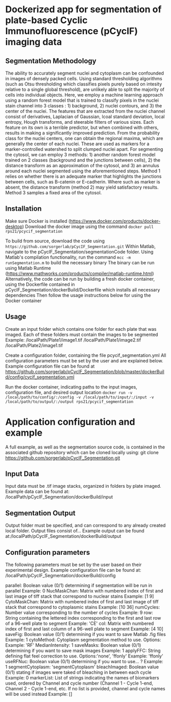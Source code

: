 # Dockerized app for segmentation of plate-based Cyclic Immunofluorescence (pCycIF) imaging data

## Segmentation Methodology
The ability to accurately segment nuclei and cytoplasm can be confounded in images of densely packed cells. Using standard thresholding algorithms (such as Otsu thresholding which classifies pixels purely based on intesity relative to a single global threshold), are unlikely able to split the majority of cells into individual objects. Here, we employ a machine learning approach using a random forest model that is trained to classify pixels in the nuclei stain channel into 3 classes : 1) background, 2) nuclei contours, and 3) the center of the nuclei. The features that are extracted from the nuclei channel consist of derivatives, Laplacian of Gaussian, lcoal standard deviation, local entropy, Hough transforms, and steerable filters of various sizes. Each feature on its own is a terrible predictor, but when combined with others, results in making a significantly improved prediction. From the probability class for the nuclei centers, one can obtain the regional maxima, which are generally the center of each nuclei. These are used as markers for a marker-controlled watershed to split clumped nuclei apart. 
For segmenting the cytosol, we can employ 3 methods: 1) another random forest model trained on 2 classes (background and the junctions between cells), 2) the distance transform as an approximation of the cytosol, and 3) an annulus around each nuclei segmented using the aforementioned steps. Method 1 relies on whether there is an adequate marker that highlights the junctions between cells, such as B-catenin or E-cadherin. Where such as marker is absent, the distance transform (method 2) may yield satisfactory results. Method 3 samples a fixed area of the cytosol. 

## Installation
Make sure Docker is installed (https://www.docker.com/products/docker-desktop)
Download the docker image using the command `docker pull rps21/pcycif_segmentation`

To build from source, download the code using `https://github.com/sorgerlab/pCycIF_Segmentation.git`
Within Matlab, navigate to the pCycIF_Segmentation/segmentationCode folder.
Using Matlab's compilation functionality, run the command `mcc -m runSegmentation.m` to build the necessary binary
The binary can be run using Matlab Runtime (https://www.mathworks.com/products/compiler/matlab-runtime.html)
Alternatively, the code can be run by building a fresh docker container, using the Dockerfile contained in pCycIF_Segmentation/dockerBuild/Dockerfile which installs all necessary dependencies
Then follow the usage instructions below for using the Docker container 

## Usage 
Create an input folder which contains one folder for each plate that was imaged. Each of these folders must contain the images to be segmented
Example:
/localPath/Plate1/image1.tif
/localPath/Plate1/image2.tif
/localPath/Plate2/image1.tif

Create a configuration folder, containing the file pcycif_segmentation.yml
All configuration parameters must be set by the user and are explained below. Example configuration file can be found at 
https://github.com/sorgerlab/pCycIF_Segmentation/blob/master/dockerBuild/config/cycif_segmentation.yml

Run the docker container, indicating paths to the input images, configuration file, and desired output location
`docker run -v /local/path/to/config/:/config -v /local/path/to/input/:/input -v /local/path/to/output/:/output rps21/pcycif_segmentation`


# Application configuration and example 
A full example, as well as the segmentation source code, is contained in the associated github repository which can be cloned locally using:
git clone https://github.com/sorgerlab/pCycIF_Segmentation.git

## Input Data
Input data must be .tif image stacks, organized in folders by plate imaged. 
Example data can be found at: /localPath/pCycIF_Segmentation/dockerBuild/input

## Segmentation Output
Output folder must be specified, and can correspond to any already created local folder. Output files consist of...
Example output can be found at:/localPath/pCycIF_Segmentation/dockerBuild/output


## Configuration parameters
The following parameters must be set by the user based on their experimental design. 
Example configuration file can be found at: /localPath/pCycIF_Segmentation/dockerBuild/config

parallel: Boolean value (0/1) determining if segmentation will be run in parallel
Example: 0
NucMaskChan: Matrix with numbered index of first and last image of tiff stack that correspond to nuclear stains
Example: [1 9]
CytoMaskChan: Matrix with numbered index of first and last image of tiff stack that correspond to cytoplasmic stains
Example: [10 36]
numCycles: Number value corresponding to the number of cycles
Example: 9
row: String containing the lettered index corresponding to the first and last row of a 96-well plate to segment 
Example: 'CE'
col: Matrix with numbered index of first and last column  of a 96-well plate to segment
Example: [4 10]
saveFig: Boolean value (0/1) determining if you want to save Matlab .fig files 
Example: 1
cytoMethod: Cytoplasm segmentation method to use. Options:
Example: 'RF'
MedianIntensity: 1
saveMasks: Boolean value (0/1) determining if you want to save mask images
Example: 1
applyFFC: String defining flat feel correction to use. Options:'none', 'ffonly'
Example: 'ffonly'
useRFNuc: Boolean value (0/1) determining if you want to use... ?
Example: 1
segmentCytoplasm: 'segmentCytoplasm'
bleachImaged: Boolean value (0/1) stating if images were taked of bleaching in between each cycle 
Example: 0
markerList: List of strings indicating the names of biomarkers used, ordered by Channel and cycle number (Channel 1 - Cycle 1-end, Channel 2 - Cycle 1-end, etc. If no list is provided, channel and cycle names will be used instead
Example: []

